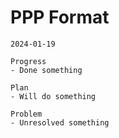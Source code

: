 # PPP Format

```text
2024-01-19

Progress
- Done something

Plan
- Will do something

Problem
- Unresolved something
```


